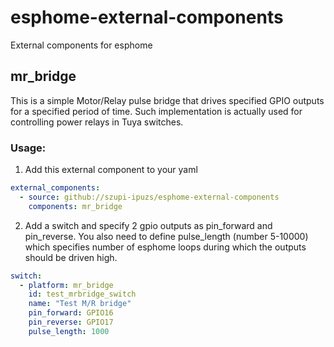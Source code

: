 # esphome-external-components
External components for esphome
## mr_bridge
This is a simple Motor/Relay pulse bridge that drives specified GPIO outputs for a specified period of time.
Such implementation is actually used for controlling power relays in Tuya switches.

### Usage:
1. Add this external component to your yaml

``` yaml
external_components:
  - source: github://szupi-ipuzs/esphome-external-components
    components: mr_bridge
```

2. Add a switch and specify 2 gpio outputs as pin_forward and pin_reverse. You also need to define pulse_length (number 5-10000) which specifies number of esphome loops during which the outputs should be driven high.

``` yaml
switch:
  - platform: mr_bridge
    id: test_mrbridge_switch
    name: "Test M/R bridge"
    pin_forward: GPIO16
    pin_reverse: GPIO17
    pulse_length: 1000
```
